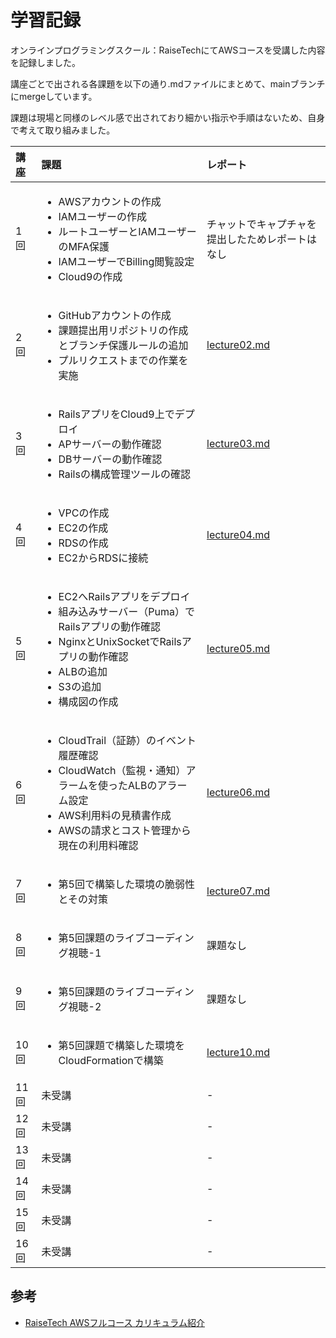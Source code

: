 # 学習記録
オンラインプログラミングスクール：RaiseTechにてAWSコースを受講した内容を記録しました。

講座ごとで出される各課題を以下の通り.mdファイルにまとめて、mainブランチにmergeしています。

課題は現場と同様のレベル感で出されており細かい指示や手順はないため、自身で考えて取り組みました。

|講座|課題|レポート|
|:---|:---|:---|
|  1回  |<ul><li>AWSアカウントの作成<li>IAMユーザーの作成<li>ルートユーザーとIAMユーザーのMFA保護<li>IAMユーザーでBilling閲覧設定<li>Cloud9の作成|チャットでキャプチャを提出したためレポートはなし|
|  2回  |<ul><li>GitHubアカウントの作成<li>課題提出用リポジトリの作成とブランチ保護ルールの追加<li>プルリクエストまでの作業を実施|[lecture02.md](lecture02.md)|
|  3回  |<ul><li>RailsアプリをCloud9上でデプロイ<li>APサーバーの動作確認<li>DBサーバーの動作確認<li>Railsの構成管理ツールの確認|[lecture03.md](lecture03.md)|
|  4回  |<ul><li>VPCの作成<li>EC2の作成<li>RDSの作成<li>EC2からRDSに接続|[lecture04.md](lecture04.md)|
|  5回  |<ul><li>EC2へRailsアプリをデプロイ<li>組み込みサーバー（Puma）でRailsアプリの動作確認<li>NginxとUnixSocketでRailsアプリの動作確認<li>ALBの追加<li>S3の追加<li>構成図の作成|[lecture05.md](lecture05.md)|
|  6回  |<ul><li>CloudTrail（証跡）のイベント履歴確認<li>CloudWatch（監視・通知）アラームを使ったALBのアラーム設定<li>AWS利用料の見積書作成<li>AWSの請求とコスト管理から現在の利用料確認|[lecture06.md](lecture06.md)|
|  7回  |<ul><li>第5回で構築した環境の脆弱性とその対策|[lecture07.md](lecture07.md)|
|  8回  |<ul><li>第5回課題のライブコーディング視聴-1|課題なし|
|  9回  |<ul><li>第5回課題のライブコーディング視聴-2|課題なし|
|  10回 |<ul><li>第5回課題で構築した環境をCloudFormationで構築|[lecture10.md](lecture10.md)|
|  11回 |未受講|-|
|  12回 |未受講|-|
|  13回 |未受講|-|
|  14回 |未受講|-|
|  15回 |未受講|-|
|  16回 |未受講|-|

## 参考
* [RaiseTech AWSフルコース カリキュラム紹介](https://raise-tech.net/courses-lp/aws-full-course?ct_89cd25b6o967co04=1.1.365.Cd6GjEkEHTKgyHCK.365.Ct1-k4a0PTX7ImIO.C96GjEkEHTKgyHCK.null&cats_direct=true&catsConversionApi=true#:~:text=%E3%81%97%E3%81%A6%E3%81%84%E3%81%BE%E3%81%99%E3%80%82-,%E3%82%AB%E3%83%AA%E3%82%AD%E3%83%A5%E3%83%A9%E3%83%A0%E7%B4%B9%E4%BB%8B,-Web%E3%82%A2%E3%83%97%E3%83%AA%E3%82%92)